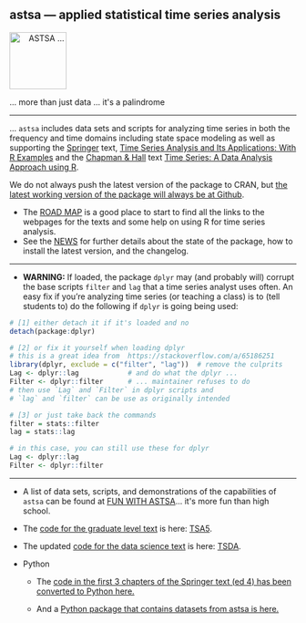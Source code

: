 

## astsa &mdash; applied statistical time series analysis

<img src="https://github.com/nickpoison/astsa/blob/master/fun_with_astsa/figs/astsa.gif" alt="&nbsp; &nbsp; ASTSA ..."  height="100">

... more than just data ... it's a palindrome

---

... `astsa` includes data sets and scripts for analyzing time series in both the frequency and time domains including state space modeling as well as supporting the [Springer](https://link.springer.com/book/9783031705830) text, [Time Series Analysis and Its Applications: With R Examples](https://github.com/nickpoison/tsa5/blob/main/textRcode.md)  and the [Chapman & Hall](https://www.routledge.com/Time-Series-A-Data-Analysis-Approach-Using-R/Shumway-Stoffer/p/book/9780367221096) text  [Time Series: A Data Analysis Approach using R](https://github.com/nickpoison/tsda/blob/main/Rcode.md). 




We do not always push the latest version of the package to CRAN, but [the latest working version of the package will always be at Github](https://github.com/nickpoison/astsa/).

* The [ROAD MAP](https://nickpoison.github.io/) is a good place to start to find all the links to the webpages for the texts and some help on using R for time series analysis. 
* See the [NEWS](https://github.com/nickpoison/astsa/blob/master/NEWS.md) for further details about the state of the package, how to install the latest version, and the changelog.

---

* __WARNING:__  If loaded, the package `dplyr` may (and probably will) corrupt the base scripts `filter` and `lag` that a time series analyst uses often. An easy fix if you’re analyzing time series (or teaching a class) is to (tell students to) do the following if `dplyr` is going being used:

```r
# [1] either detach it if it's loaded and no
detach(package:dplyr)  

# [2] or fix it yourself when loading dplyr 
# this is a great idea from  https://stackoverflow.com/a/65186251
library(dplyr, exclude = c("filter", "lag"))  # remove the culprits
Lag <- dplyr::lag            # and do what the dplyr ... 
Filter <- dplyr::filter      # ... maintainer refuses to do
# then use `Lag` and `Filter` in dplyr scripts and
# `lag` and `filter` can be use as originally intended

# [3] or just take back the commands
filter = stats::filter
lag = stats::lag

# in this case, you can still use these for dplyr
Lag <- dplyr::lag     
Filter <- dplyr::filter 
```

---


* A list of data sets, scripts, and demonstrations of the capabilities of `astsa` can be found  at [FUN WITH ASTSA](https://github.com/nickpoison/astsa/blob/master/fun_with_astsa/fun_with_astsa.md)...  it's more fun than high school.


* The [code for the graduate level text](https://github.com/nickpoison/tsa5/blob/master/textRcode.md) is here: [TSA5](https://github.com/nickpoison/tsa5/blob/master/textRcode.md).

* The updated [code for the data science text](https://github.com/nickpoison/tsda/blob/master/Rcode.md) is here: [TSDA](https://github.com/nickpoison/tsda/blob/master/Rcode.md).

* Python

   - The [code in the first 3 chapters of the Springer text (ed 4) has been converted to Python here.](https://github.com/borisgarbuzov/tsa4-python/tree/master/src) 

   - And a [Python package that contains datasets from astsa is here.](https://pypi.org/project/astsadata/)







